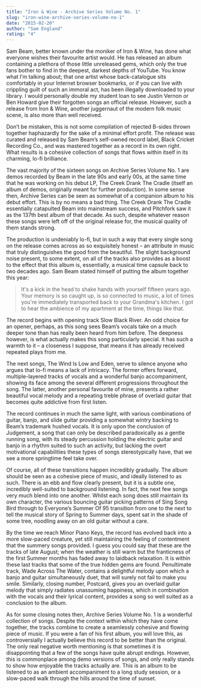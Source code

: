 ```yaml
---
title: "Iron & Wine - Archive Series Volume No. 1"
slug: "iron-wine-archive-series-volume-no-1"
date: "2015-02-20"
author: "Sam England"
rating: "4"
---
```


Sam Beam, better known under the moniker of Iron & Wine, has done what everyone wishes their favourite artist would. He has released an album containing a plethora of those little unreleased gems, which only the true fans bother to find in the deepest, darkest depths of YouTube. You know what I’m talking about; that one artist whose back-catalogue sits comfortably in your Internet browser bookmarks, or if you can live with crippling guilt of such an immoral act, has been illegally downloaded to your library. I would personally double my student loan to see Justin Vernon or Ben Howard give their forgotten songs an official release. However, such a release from Iron & Wine, another juggernaut of the modern folk music scene, is also more than well received.

Don’t be mistaken, this is not some compilation of rejected B-sides thrown together haphazardly for the sake of a minimal effort profit. The release was curated and released by Sam Beam’s self-owned record label, Black Cricket Recording Co., and was mastered together as a record in its own right. What results is a cohesive collection of songs that flows within itself in its charming, lo-fi brilliance.

The vast majority of the sixteen songs on Archive Series Volume No. 1 are demos recorded by Beam in the late 90s and early 00s, at the same time that he was working on his debut LP, The Creek Drank The Cradle (itself an album of demos, originally meant for further production). In some sense then, Archive Series can be seen as somewhat of a companion album to his debut effort. This is by no means a bad thing. The Creek Drank The Cradle essentially catapulted Beam into mainstream success, and Pitchfork saw it as the 137th best album of that decade. As such, despite whatever reason these songs were left off of the original release for, the musical quality of them stands strong.

The production is undeniably lo-fi, but in such a way that every single song on the release comes across as so exquisitely honest – an attribute in music that truly distinguishes the good from the beautiful. The slight background noise present, to some extent, on all of the tracks also provides as a boost to the effect that this album is, essentially, a musical time capsule back to two decades ago. Sam Beam stated himself of putting the album together this year:

> It's a kick in the head to shake hands with yourself fifteen years ago. Your memory is so caught up, is so connected to music, a lot of times you're immediately transported back to your Grandma's kitchen. I got to hear the ambience of my apartment at the time, things like that.

The record begins with opening track Slow Black River. An odd choice for an opener, perhaps, as this song sees Beam’s vocals take on a much deeper tone than has really been heard from him before. The deepness however, is what actually makes this song particularly special. It has such a warmth to it – a closeness I suppose, that means it has already received repeated plays from me.

The next songs, The Wind Is Low and Eden, serve to silence anyone who argues that lo-fi means a lack of intricacy. The former offers forward, multiple-layered tracks of vocals and a wonderful banjo accompaniment, showing its face among the several different progressions throughout the song. The latter, another personal favourite of mine, presents a rather beautiful vocal melody and a repeating treble phrase of overlaid guitar that becomes quite addictive from first listen.

The record continues in much the same light, with various combinations of guitar, banjo, and slide guitar providing a somewhat wintry backing to Beam’s trademark hushed vocals. It is only upon the conclusion of Judgement, a song that can only be described paradoxically as a gentle running song, with its steady percussion holding the electric guitar and banjo in a rhythm suited to such an activity, but lacking the overt motivational capabilities these types of songs stereotypically have, that we see a more springtime feel take over.

Of course, all of these transitions happen incredibly gradually. The album should be seen as a cohesive piece of music, and ideally listened to as such. There is an ebb and flow clearly present, but it is a subtle one, incredibly well-suited to background listening. In fact, the next few songs very much blend into one another. Whilst each song does still maintain its own character, the various bouncing guitar picking patterns of Sing Song Bird through to Everyone’s Summer Of 95 transition from one to the next to tell the musical story of Spring to Summer days, spent sat in the shade of some tree, noodling away on an old guitar without a care.

By the time we reach Minor Piano Keys, the record has evolved back into a more slow-paced creature, yet still maintaining the feeling of contentment that the summery songs provided. I guess you could say that these are the tracks of late August; when the weather is still warm but the franticness of the first Summer months has faded away to laidback relaxation. It is within these last tracks that some of the true hidden gems are found. Penultimate track, Wade Across The Water, contains a delightful melody upon which a banjo and guitar simultaneously duet, that will surely not fail to make you smile. Similarly, closing number, Postcard, gives you an overlaid guitar melody that simply radiates unassuming happiness, which in combination with the vocals and their lyrical content, provides a song so well suited as a conclusion to the album.

As for some closing notes then, Archive Series Volume No. 1 is a wonderful collection of songs. Despite the context within which they have come together, the tracks combine to create a seamlessly cohesive and flowing piece of music. If you were a fan of his first album, you will love this, as controversially I actually believe this record to be better than the original. The only real negative worth mentioning is that sometimes it is disappointing that a few of the songs have quite abrupt endings. However, this is commonplace among demo versions of songs, and only really stands to show how enjoyable the tracks actually are. This is an album to be listened to as an ambient accompaniment to a long study session, or a slow-paced walk through the hills around the time of sunset.
